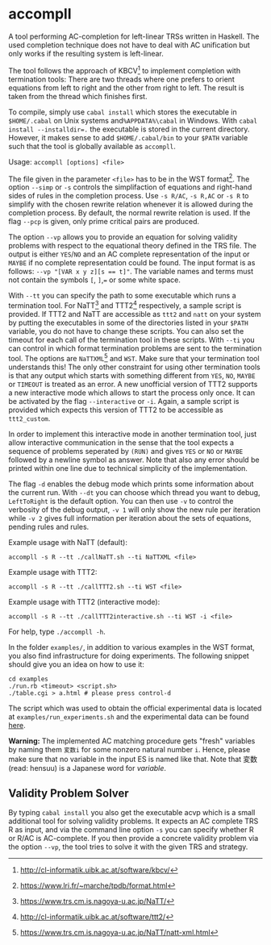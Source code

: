 # accompll

A tool performing AC-completion for left-linear TRSs written in Haskell. The used completion
technique does not have to deal with AC unification but only works if the resulting system is
left-linear.

The tool follows the approach of KBCV[^1] to implement completion with termination tools:
There are two threads where one prefers to orient equations from left to right and the other
from right to left. The result is taken from the thread which finishes first.

To compile, simply use `cabal install` which stores the executable in `$HOME/.cabal` on Unix systems
and`%APPDATA%\cabal` in Windows. With `cabal install --installdir=.` the executable is stored in the
current directory. However, it makes sense to add `$HOME/.cabal/bin` to your `$PATH` variable such
that the tool is globally available as `accompll`. 

Usage: `accompll [options] <file>`

The file given in the parameter  `<file>` has to be in the WST format[^2].
The option `--simp` or `-s` controls the
simplifaction of equations and right-hand sides of rules in the completion process. Use `-s R/AC`,
`-s R,AC` or `-s R` to simplify with the chosen rewrite relation whenever it is allowed during
the completion process. By default, the normal rewrite relation is used. If the flag `--pcp`
is given, only prime critical pairs are produced.

The option `--vp` allows you to provide an equation for solving validity problems
with respect to the equational theory defined in the TRS file. The output is either `YES`/`NO`
and an AC complete representation of the input or `MAYBE` if no complete representation could be
found. The input format is as follows: `--vp "[VAR x y z][s == t]"`. The variable names and terms
must not contain the symbols `[`, `]`,`=` or some white space.

With `--tt` you can specify the path to some executable which runs a termination tool.
For NaTT[^3] and TTT2[^4] respectively, a sample script is provided. If TTT2 and NaTT are accessible
as `ttt2` and `natt` on your system by putting the executables in some of the directories
listed in your `$PATH` variable, you do not have to change these scripts.
You can also set the timeout for each call of the
termination tool in these scripts. With `--ti` you can control in which format termination problems
are sent to the termination tool. The options are `NaTTXML`[^5] and `WST`. Make sure that your
termination tool understands this! The only other constraint for using other termination tools
is that any output which starts with something different from `YES`, `NO`, `MAYBE` or `TIMEOUT` is treated as an error. A new unofficial
version of TTT2 supports a new interactive mode which allows to start the process only once. It can
be activated by the flag `--interactive` or `-i`. Again, a sample script is provided which expects
this version of TTT2 to be accessible as `ttt2_custom`.

In order to implement this interactive mode in another termination
tool, just allow interactive communication in the sense that the tool expects a sequence of problems
seperated by `(RUN)` and gives `YES` or `NO` or `MAYBE` followed by a newline symbol as answer. Note
that also any error should be printed within one line due to technical simplicity of the
implementation.

The flag `-d` enables the debug mode which prints some information about the current run.
With `--dt` you can choose which thread you want to debug, `LeftToRight` is the default option.
You can then use `-v` to control the verbosity of the debug output, `-v 1` will only show the
new rule per iteration while `-v 2` gives full information per iteration about the sets of
equations, pending rules and rules.

Example usage with NaTT (default):

`accompll -s R --tt ./callNaTT.sh --ti NaTTXML <file>`

Example usage with TTT2:

`accompll -s R --tt ./callTTT2.sh --ti WST <file>`

Example usage with TTT2 (interactive mode):

`accompll -s R --tt ./callTTT2interactive.sh --ti WST -i <file>`

For help, type `./accompll -h`.

In the folder `examples/`, in addition to various examples in the WST format, you also find
infrastructure for doing experiments. The following snippet should give you an idea on how to use it:

```
cd examples
./run.rb <timeout> <script.sh>
./table.cgi > a.html # please press control-d
```

The script which was used to obtain the official experimental data is located at
`examples/run_experiments.sh` and the experimental data can be found 
[here](http://cl-informatik.uibk.ac.at/software/accompll/experiments/cade29/index.html).

**Warning:** The implemented AC matching procedure gets "fresh" variables by naming them
`変数i` for some nonzero natural number `i`. Hence, please make sure that no variable in the input ES is named
like that. Note that 変数 (read: hensuu) is a Japanese word for *variable*.

## Validity Problem Solver

By typing `cabal install` you also get the executable acvp which is a small additional tool
for solving validity problems. It expects an AC complete TRS R as input, and via the command
line option `-s` you can specify whether R or R/AC is AC-complete. If you then provide
a concrete validity problem via the option `--vp`, the tool tries to solve it with the
given TRS and strategy.

[^1]: http://cl-informatik.uibk.ac.at/software/kbcv/
[^2]: https://www.lri.fr/~marche/tpdb/format.html
[^3]: https://www.trs.cm.is.nagoya-u.ac.jp/NaTT/
[^4]: http://cl-informatik.uibk.ac.at/software/ttt2/
[^5]: https://www.trs.cm.is.nagoya-u.ac.jp/NaTT/natt-xml.html
